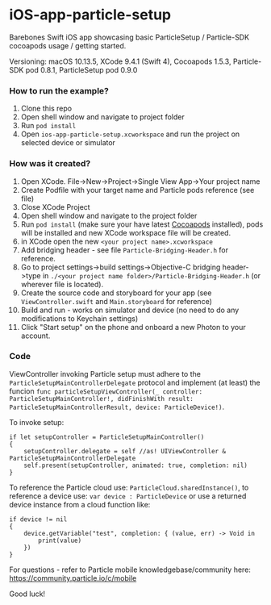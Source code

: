 # iOS-app-particle-setup

Barebones Swift iOS app showcasing basic ParticleSetup / Particle-SDK cocoapods usage / getting started.

Versioning: macOS 10.13.5, XCode 9.4.1 (Swift 4), Cocoapods 1.5.3, Particle-SDK pod 0.8.1, ParticleSetup pod 0.9.0

### How to run the example?

1. Clone this repo
1. Open shell window and navigate to project folder
1. Run `pod install`
1. Open `ios-app-particle-setup.xcworkspace` and run the project on selected device or simulator

### How was it created?

1. Open XCode. File->New->Project->Single View App->Your project name
1. Create Podfile with your target name and Particle pods reference (see file)
1. Close XCode Project
1. Open shell window and navigate to the project folder
1. Run `pod install` (make sure your have latest [Cocoapods](https://guides.cocoapods.org/using/getting-started.html#installation)  installed), pods will be installed and new XCode workspace file will be created.
1. in XCode open the new `<your project name>.xcworkspace`
1. Add bridging header - see file `Particle-Bridging-Header.h` for reference.
1. Go to project settings->build settings->Objective-C bridging header->type in `./<your project name folder>/Particle-Bridging-Header.h` (or wherever file is located).
1. Create the source code and storyboard for your app (see `ViewController.swift` and `Main.storyboard` for reference)
1. Build and run - works on simulator and device (no need to do any modifications to Keychain settings)
1. Click "Start setup" on the phone and onboard a new Photon to your account.

### Code

ViewController invoking Particle setup must adhere to the `ParticleSetupMainControllerDelegate` protocol and implement (at least) the funcion `func particleSetupViewController(_ controller: ParticleSetupMainController!, didFinishWith result: ParticleSetupMainControllerResult, device: ParticleDevice!)`.

To invoke setup:

```
if let setupController = ParticleSetupMainController()
{
    setupController.delegate = self //as! UIViewController & ParticleSetupMainControllerDelegate
    self.present(setupController, animated: true, completion: nil)
}
```

To reference the Particle cloud use: `ParticleCloud.sharedInstance()`,
to reference a device use: `var device : ParticleDevice` or use a returned device instance from a cloud function like:

```
if device != nil
{
    device.getVariable("test", completion: { (value, err) -> Void in
        print(value)
    })
}
```

For questions - refer to Particle mobile knowledgebase/community here: https://community.particle.io/c/mobile

Good luck!
